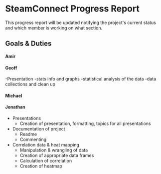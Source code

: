 # SteamConnect Progress Report
This progress report will be updated notifying the project's current status and which member is working on what section.
## Goals & Duties
#### Amir
#### Geoff
-Presentation
  -stats info and graphs
 -statistical analysis of the data
 -data collections and clean up
#### Michael
#### Jonathan
- Presentations
  - Creation of presentation, formatting, topics for all presentations
- Documentation of project
  - Readme
  - Commenting
- Correlation data & heat mapping
  - Manipulation & wrangling of data
  - Creation of appropriate data frames
  - Calculation of correlation
  - Creation of heatmap
